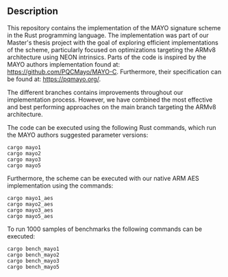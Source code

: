 ## Description
This repository contains the implementation of the MAYO signature scheme in the Rust programming language. The implementation was part of our Master's thesis project with the goal of exploring efficient implementations of the scheme, particularly focused on optimizations targeting the ARMv8 architecture using NEON intrinsics. Parts of the code is inspired by the MAYO authors implementation found at: https://github.com/PQCMayo/MAYO-C. Furthermore, their specification can be found at: https://pqmayo.org/. 

The different branches contains improvements throughout our implementation process. However, we have combined the most effective and best performing approaches on the main branch targeting the ARMv8 architecture. 

The code can be executed using the following Rust commands, which run the MAYO authors suggested parameter versions:

`cargo mayo1`  
`cargo mayo2`  
`cargo mayo3`  
`cargo mayo5`

Furthermore, the scheme can be executed with our native ARM AES implementation using the commands:

`cargo mayo1_aes`  
`cargo mayo2_aes`  
`cargo mayo3_aes`  
`cargo mayo5_aes`

To run 1000 samples of benchmarks the following commands can be executed:

`cargo bench_mayo1`  
`cargo bench_mayo2`  
`cargo bench_mayo3`  
`cargo bench_mayo5`

